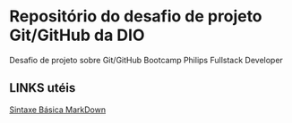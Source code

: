 # Repositório do desafio de projeto Git/GitHub da DIO
Desafio de projeto sobre Git/GitHub Bootcamp Philips Fullstack Developer 
## LINKS utéis
[Sintaxe Básica MarkDown](https://www.markdownguide.org/basic-syntax/)
